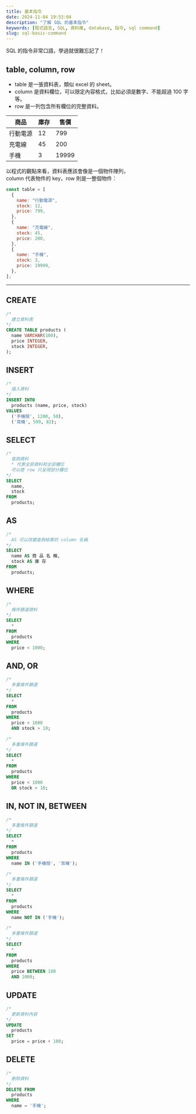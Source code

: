 ```yaml
---
title: 基本指令
date: 2024-11-04 19:53:04
description: "了解 SQL 的基本指令"
keywords: [程式語言, SQL, 資料庫, database, 指令, sql command]
slug: sql-basic-command
---
```


SQL 的指令非常口語，學過就很難忘記了！

## table, column, row

- table 是一張資料表，類似 excel 的 sheet。
- column 是資料欄位，可以限定內容格式，比如必須是數字、不能超過 100 字等。
- row 是一列包含所有欄位的完整資料。

| 商品     | 庫存 | 售價  |
| -------- | ---- | ----- |
| 行動電源 | 12   | 799   |
| 充電線   | 45   | 200   |
| 手機     | 3    | 19999 |

以程式的觀點來看，資料表應該會像是一個物件陣列，  
column 代表物件的 key，row 則是一整個物件：

```javascript
const table = [
  {
    name: "行動電源",
    stock: 12,
    price: 799,
  },
  {
    name: "充電線",
    stock: 45,
    price: 200,
  },
  {
    name: "手機",
    stock: 3,
    price: 19999,
  },
];
```

---

## CREATE

```SQL
/*
  建立資料表
*/
CREATE TABLE products (
  name VARCHAR(100),
  price INTEGER,
  stock INTEGER,
);
```

## INSERT

```SQL
/*
  插入資料
*/
INSERT INTO
  products (name, price, stock)
VALUES
  ('手機殼', 1200, 50),
  ('耳機', 599, 82);
```

## SELECT

```SQL
/*
  查詢資料
  * 代表全部資料和全部欄位
  可以使 row 只呈現部分欄位
*/
SELECT
  name,
  stock
FROM
  products;
```

## AS

```SQL
/*
  AS 可以改變查詢結果的 column 名稱
*/
SELECT
  name AS 商 品 名 稱,
  stock AS 庫 存
FROM
  products;
```

## WHERE

```SQL
/*
  條件篩選資料
*/
SELECT
  *
FROM
  products
WHERE
  price < 1000;
```

## AND, OR

```SQL
/*
  多重條件篩選
*/
SELECT
  *
FROM
  products
WHERE
  price < 1000
  AND stock > 10;
```

```SQL
/*
  多重條件篩選
*/
SELECT
  *
FROM
  products
WHERE
  price < 1000
  OR stock > 10;
```

## IN, NOT IN, BETWEEN

```SQL
/*
  多重條件篩選
*/
SELECT
  *
FROM
  products
WHERE
  name IN ('手機殼', '耳機');
```

```SQL
/*
  多重條件篩選
*/
SELECT
  *
FROM
  products
WHERE
  name NOT IN ('手機');
```

```SQL
/*
  多重條件篩選
*/
SELECT
  *
FROM
  products
WHERE
  price BETWEEN 100
  AND 1000;
```

## UPDATE

```SQL
/*
  更新資料內容
*/
UPDATE
  products
SET
  price = price + 100;
```

## DELETE

```SQL
/*
  刪除資料
*/
DELETE FROM
  products
WHERE
  name = '手機';
```
